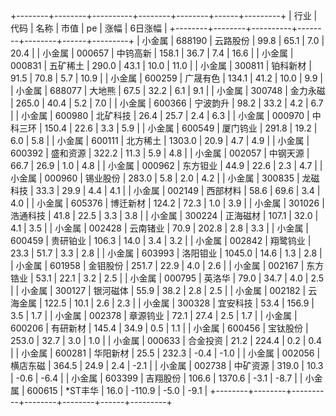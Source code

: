 +--------+--------+----------+--------+--------+------+---------+
|  行业  |  代码  |   名称   |  市值  |   pe   | 涨幅 | 6日涨幅 |
+--------+--------+----------+--------+--------+------+---------+
| 小金属 | 688190 | 云路股份 |  99.8  |  65.1  | 7.0  |  20.4   |
| 小金属 | 000657 | 中钨高新 | 158.1  |  36.7  | 7.4  |  16.6   |
| 小金属 | 000831 | 五矿稀土 | 290.0  |  43.1  | 10.0 |  11.0   |
| 小金属 | 300811 | 铂科新材 |  91.5  |  70.8  | 5.7  |  10.9   |
| 小金属 | 600259 | 广晟有色 | 134.1  |  41.2  | 10.0 |   9.9   |
| 小金属 | 688077 |  大地熊  |  67.5  |  32.2  | 6.1  |   9.1   |
| 小金属 | 300748 | 金力永磁 | 265.0  |  40.4  | 5.2  |   7.0   |
| 小金属 | 600366 | 宁波韵升 |  98.2  |  33.2  | 4.2  |   6.7   |
| 小金属 | 600980 | 北矿科技 |  26.4  |  25.7  | 2.4  |   6.3   |
| 小金属 | 000970 | 中科三环 | 150.4  |  22.6  | 3.3  |   5.9   |
| 小金属 | 600549 | 厦门钨业 | 291.8  |  19.2  | 6.0  |   5.8   |
| 小金属 | 600111 | 北方稀土 | 1303.0 |  20.9  | 4.7  |   4.9   |
| 小金属 | 600392 | 盛和资源 | 322.2  |  11.3  | 5.9  |   4.8   |
| 小金属 | 002057 | 中钢天源 |  66.7  |  26.9  | 1.0  |   4.8   |
| 小金属 | 000962 | 东方钽业 |  44.9  |  22.6  | 2.3  |   4.7   |
| 小金属 | 000960 | 锡业股份 | 283.0  |  5.8   | 2.0  |   4.2   |
| 小金属 | 300835 | 龙磁科技 |  33.3  |  29.9  | 4.4  |   4.1   |
| 小金属 | 002149 | 西部材料 |  58.6  |  69.6  | 3.4  |   4.0   |
| 小金属 | 605376 | 博迁新材 | 124.2  |  72.3  | 1.0  |   3.9   |
| 小金属 | 301026 | 浩通科技 |  41.8  |  22.5  | 3.3  |   3.8   |
| 小金属 | 300224 | 正海磁材 | 107.1  |  32.0  | 4.1  |   3.5   |
| 小金属 | 002428 | 云南锗业 |  70.9  | 202.8  | 2.8  |   3.3   |
| 小金属 | 600459 | 贵研铂业 | 106.3  |  14.0  | 3.4  |   3.2   |
| 小金属 | 002842 | 翔鹭钨业 |  23.3  |  51.7  | 3.3  |   2.8   |
| 小金属 | 603993 | 洛阳钼业 | 1045.0 |  14.6  | 1.3  |   2.8   |
| 小金属 | 601958 | 金钼股份 | 251.7  |  22.9  | 4.0  |   2.6   |
| 小金属 | 002167 | 东方锆业 |  53.1  |  22.1  | 3.2  |   2.5   |
| 小金属 | 000795 |  英洛华  |  79.0  |  34.7  | 4.0  |   2.5   |
| 小金属 | 300127 | 银河磁体 |  55.9  |  38.2  | 2.8  |   2.5   |
| 小金属 | 002182 | 云海金属 | 122.5  |  10.1  | 2.6  |   2.3   |
| 小金属 | 300328 | 宜安科技 |  53.4  | 156.9  | 3.5  |   1.7   |
| 小金属 | 002378 | 章源钨业 |  72.1  |  27.4  | 2.5  |   1.7   |
| 小金属 | 600206 | 有研新材 | 145.4  |  34.9  | 0.5  |   1.1   |
| 小金属 | 600456 | 宝钛股份 | 253.0  |  32.7  | 3.0  |   1.0   |
| 小金属 | 000633 | 合金投资 |  21.2  | 224.4  | 0.2  |   0.4   |
| 小金属 | 600281 | 华阳新材 |  25.5  | 232.3  | -0.4 |  -1.0   |
| 小金属 | 002056 | 横店东磁 | 364.5  |  24.9  | 2.4  |  -2.1   |
| 小金属 | 002738 | 中矿资源 | 319.0  |  10.3  | -0.6 |  -6.4   |
| 小金属 | 603399 | 吉翔股份 | 106.6  | 1370.6 | -3.1 |  -8.7   |
| 小金属 | 600615 | *ST丰华  |  16.0  | -110.9 | -5.0 |  -9.1   |
+--------+--------+----------+--------+--------+------+---------+
